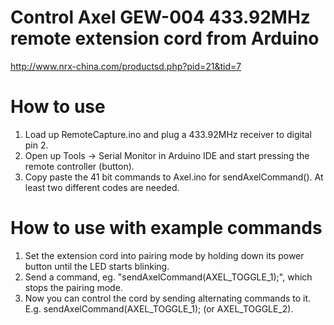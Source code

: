 # Control Axel GEW-004 433.92MHz remote extension cord from Arduino

http://www.nrx-china.com/productsd.php?pid=21&tid=7


# How to use
1. Load up RemoteCapture.ino and plug a 433.92MHz receiver to digital pin 2.
2. Open up Tools -> Serial Monitor in Arduino IDE and start pressing the remote controller (button).
3. Copy paste the 41 bit commands to Axel.ino for sendAxelCommand(). At least two different codes are needed.


# How to use with example commands
1. Set the extension cord into pairing mode by holding down its power button until the LED starts blinking.
2. Send a command, eg. "sendAxelCommand(AXEL_TOGGLE_1);", which stops the pairing mode.
3. Now you can control the cord by sending alternating commands to it. E.g. sendAxelCommand(AXEL_TOGGLE_1); (or AXEL_TOGGLE_2).
